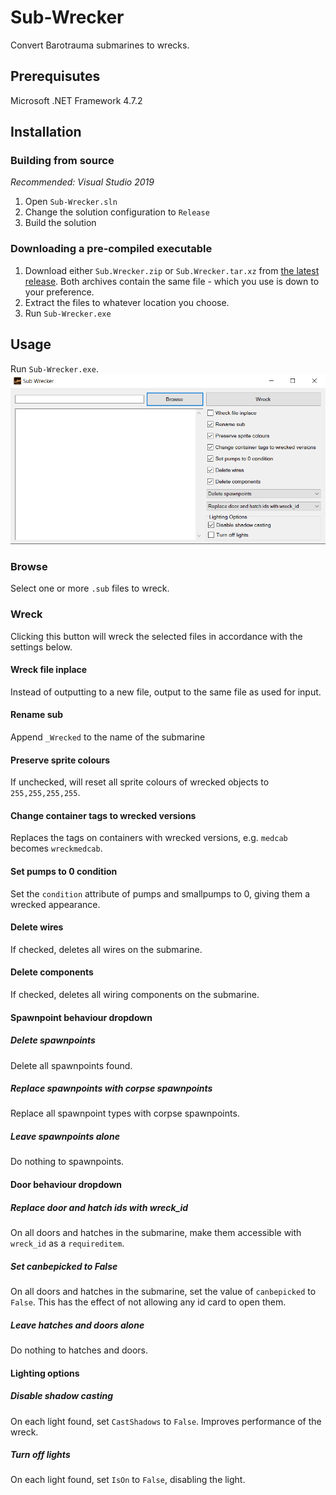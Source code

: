 # Sub-Wrecker
Convert Barotrauma submarines to wrecks. 
## Prerequisutes
Microsoft .NET Framework 4.7.2
## Installation
### Building from source
*Recommended: Visual Studio 2019*
1. Open `Sub-Wrecker.sln`
2. Change the solution configuration to `Release`
3. Build the solution
### Downloading a pre-compiled executable
1. Download either `Sub.Wrecker.zip` or `Sub.Wrecker.tar.xz` from [the latest release](https://github.com/Jlobblet/Sub-Wrecker/releases/latest). Both archives contain the same file - which you use is down to your preference.
2. Extract the files to whatever location you choose.
3. Run `Sub-Wrecker.exe`
## Usage
Run `Sub-Wrecker.exe`.  
![Sub-Wrecker](Docs/GUI.png)
### Browse
Select one or more `.sub` files to wreck.
### Wreck
Clicking this button will wreck the selected files in accordance with the settings below.
#### Wreck file inplace
Instead of outputting to a new file, output to the same file as used for input.
#### Rename sub
Append `_Wrecked` to the name of the submarine
#### Preserve sprite colours
If unchecked, will reset all sprite colours of wrecked objects to `255,255,255,255`.
#### Change container tags to wrecked versions
Replaces the tags on containers with wrecked versions, e.g. `medcab` becomes `wreckmedcab`.
#### Set pumps to 0 condition
Set the `condition` attribute of pumps and smallpumps to 0, giving them a wrecked appearance.
#### Delete wires
If checked, deletes all wires on the submarine.
#### Delete components
If checked, deletes all wiring components on the submarine.
#### Spawnpoint behaviour dropdown
##### Delete spawnpoints
Delete all spawnpoints found.
##### Replace spawnpoints with corpse spawnpoints
Replace all spawnpoint types with corpse spawnpoints.
##### Leave spawnpoints alone
Do nothing to spawnpoints.
#### Door behaviour dropdown
##### Replace door and hatch ids with wreck_id
On all doors and hatches in the submarine, make them accessible with `wreck_id` as a `requireditem`.
##### Set canbepicked to False
On all doors and hatches in the submarine, set the value of `canbepicked` to `False`. This has the effect of not allowing any id card to open them.
##### Leave hatches and doors alone
Do nothing to hatches and doors.
#### Lighting options
##### Disable shadow casting
On each light found, set `CastShadows` to `False`. Improves performance of the wreck.
##### Turn off lights
On each light found, set `IsOn` to `False`, disabling the light.
